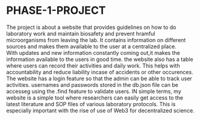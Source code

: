 # PHASE-1-PROJECT
The project is about a website that provides guidelines on how to do laboratory work and maintain biosafety and prevent hramful microorganisms from leaving the lab.
It contains information on different sources and makes them available to the user at a centralized place.                                                           
With updates and new information constantly coming out,it makes the information available to the users in good time.
the website also has a table where users can record their activities and daily work. This helps with accountability and reduce liability incase of accidents or other occurences.
The website has a login feature so that the admin can be able to track user activities.
usernames and passwords stored in the db.json file can be accesseg using the .find feature to validate users.
IN simple terms, my website is a simple tool where researchers can easily get access to the latest literature and SOP files of various laboratory protocols. This is especially important with the rise of use of Web3 for decentralized science.

